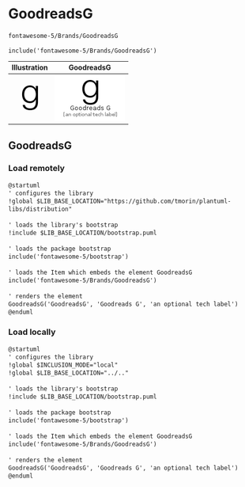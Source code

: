 # GoodreadsG


```text
fontawesome-5/Brands/GoodreadsG
```

```text
include('fontawesome-5/Brands/GoodreadsG')
```



| Illustration | GoodreadsG |
| :---: | :---: |
| ![illustration for Illustration](../../fontawesome-5/Brands/GoodreadsG.png) | ![illustration for GoodreadsG](../../fontawesome-5/Brands/GoodreadsG.Local.png) |




## GoodreadsG

### Load remotely
```plantuml
@startuml
' configures the library
!global $LIB_BASE_LOCATION="https://github.com/tmorin/plantuml-libs/distribution"

' loads the library's bootstrap
!include $LIB_BASE_LOCATION/bootstrap.puml

' loads the package bootstrap
include('fontawesome-5/bootstrap')

' loads the Item which embeds the element GoodreadsG
include('fontawesome-5/Brands/GoodreadsG')

' renders the element
GoodreadsG('GoodreadsG', 'Goodreads G', 'an optional tech label')
@enduml
```

### Load locally
```plantuml
@startuml
' configures the library
!global $INCLUSION_MODE="local"
!global $LIB_BASE_LOCATION="../.."

' loads the library's bootstrap
!include $LIB_BASE_LOCATION/bootstrap.puml

' loads the package bootstrap
include('fontawesome-5/bootstrap')

' loads the Item which embeds the element GoodreadsG
include('fontawesome-5/Brands/GoodreadsG')

' renders the element
GoodreadsG('GoodreadsG', 'Goodreads G', 'an optional tech label')
@enduml
```

